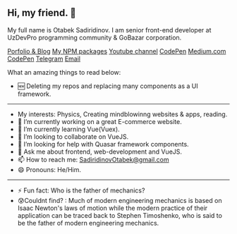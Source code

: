 ## Hi, my friend. 👋

My full name is Otabek Sadiridinov.
I am senior front-end developer at UzDevPro programming community & GoBazar corporation.

[Porfolio & Blog](https://otabeksadiridinov.github.io)
[My NPM packages](https://www.npmjs.com/~otabeksadiridinov)
[Youtube channel](https://www.youtube.com/channel/UC3nIYauvUl-P2P6-ol04I3w)
[CodePen](https://codepen.io/VueJSAcademy)
[Medium.com](https://vuejsacademy.medium.com/)
[CodePen](https://codepen.io/VueJSAcademy)
[Telegram](https://t.me/Otabek_Mirzo)
[Email](https://otabek-mirzo@umail.uz)

What an amazing things to read below:

- 🆕 Deleting my repos and replacing many components as a UI framework.
---
- My interests: Physics, Creating mindblowinng websites & apps, reading.
- 🔭 I’m currently working on a great E-commerce website.
- 🌱 I’m currently learning Vue(Vuex).
- 👯 I’m looking to collaborate on VueJS.
- 🤔 I’m looking for help with Quasar framework components.
- 💬 Ask me about frontend, web-development and VueJS.
- 📫 How to reach me: SadiridinovOtabek@gmail.com
- 😄 Pronouns: He/Him.
---
- ⚡ Fun fact: Who is the father of mechanics?
- 😰Couldnt find? : Much of modern engineering mechanics is based on Isaac Newton's laws of motion while the modern practice of their application can be traced back to Stephen Timoshenko, who is said to be the father of modern engineering mechanics. 
